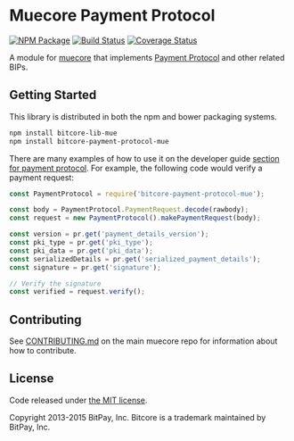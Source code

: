 Muecore Payment Protocol
==============================

[![NPM Package](https://img.shields.io/npm/v/sotblad/bitcore-payment-protocol-mue.svg?style=flat-square)](https://www.npmjs.org/package/sotblad/bitcore-payment-protocol-mue)
[![Build Status](https://img.shields.io/travis/sotblad/bitcore-payment-protocol-mue.svg?branch=master&style=flat-square)](https://travis-ci.org/sotblad/bitcore-payment-protocol-mue)
[![Coverage Status](https://img.shields.io/coveralls/sotblad/bitcore-payment-protocol-mue.svg?style=flat-square)](https://coveralls.io/r/sotblad/bitcore-payment-protocol-mue)

A module for [muecore](https://github.com/sotblad/muecore) that implements [Payment Protocol](https://github.com/bitcoin/bips/blob/master/bip-0070.mediawiki) and other related BIPs.

## Getting Started

This library is distributed in both the npm and bower packaging systems.

```sh
npm install bitcore-lib-mue
npm install bitcore-payment-protocol-mue
```

There are many examples of how to use it on the developer guide [section for payment protocol](https://bitcore.io/api/paypro). For example, the following code would verify a payment request:

```javascript
const PaymentProtocol = require('bitcore-payment-protocol-mue');

const body = PaymentProtocol.PaymentRequest.decode(rawbody);
const request = new PaymentProtocol().makePaymentRequest(body);

const version = pr.get('payment_details_version');
const pki_type = pr.get('pki_type');
const pki_data = pr.get('pki_data');
const serializedDetails = pr.get('serialized_payment_details');
const signature = pr.get('signature');

// Verify the signature
const verified = request.verify();
```

## Contributing

See [CONTRIBUTING.md](https://github.com/sotblad/muecore/blob/master/CONTRIBUTING.md) on the main muecore repo for information about how to contribute.

## License

Code released under [the MIT license](https://github.com/sotblad/muecore/blob/master/LICENSE).

Copyright 2013-2015 BitPay, Inc. Bitcore is a trademark maintained by BitPay, Inc.
